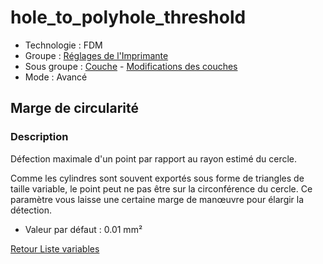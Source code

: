 # hole_to_polyhole_threshold

* Technologie : FDM
* Groupe : [Réglages de l'Imprimante](../printer_settings/printer_settings.md)
* Sous groupe : [Couche](../print_settings/print_settings.md#couche) - [Modifications des couches](../print_settings/print_settings.md#modifications-des-couches)
* Mode : Avancé

## Marge de circularité

### Description

Défection maximale d'un point par rapport au rayon estimé du cercle.

Comme les cylindres sont souvent exportés sous forme de triangles de taille variable, le point peut ne pas être sur la circonférence du cercle. Ce paramètre vous laisse une certaine marge de manœuvre pour élargir la détection.

* Valeur par défaut : 0.01 mm²

[Retour Liste variables](variable_list.md)